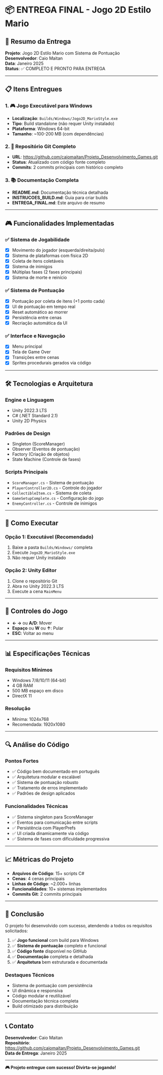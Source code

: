 # 📦 ENTREGA FINAL - Jogo 2D Estilo Mario

## 🎯 Resumo da Entrega

**Projeto**: Jogo 2D Estilo Mario com Sistema de Pontuação  
**Desenvolvedor**: Caio Maitan  
**Data**: Janeiro 2025  
**Status**: ✅ COMPLETO E PRONTO PARA ENTREGA

---

## 📋 Itens Entregues

### 1. 🎮 **Jogo Executável para Windows**
- **Localização**: `Builds/Windows/Jogo2D_MarioStyle.exe`
- **Tipo**: Build standalone (não requer Unity instalado)
- **Plataforma**: Windows 64-bit
- **Tamanho**: ~100-200 MB (com dependências)

### 2. 🔗 **Repositório Git Completo**
- **URL**: https://github.com/caiomaitan/Projeto_Desenvolvimento_Games.git
- **Status**: Atualizado com código fonte completo
- **Commits**: 2 commits principais com histórico completo

### 3. 📚 **Documentação Completa**
- **README.md**: Documentação técnica detalhada
- **INSTRUCOES_BUILD.md**: Guia para criar builds
- **ENTREGA_FINAL.md**: Este arquivo de resumo

---

## 🎮 Funcionalidades Implementadas

### ✅ **Sistema de Jogabilidade**
- [x] Movimento do jogador (esquerda/direita/pulo)
- [x] Sistema de plataformas com física 2D
- [x] Coleta de itens coletáveis
- [x] Sistema de inimigos
- [x] Múltiplas fases (2 fases principais)
- [x] Sistema de morte e reinício

### ✅ **Sistema de Pontuação**
- [x] Pontuação por coleta de itens (+1 ponto cada)
- [x] UI de pontuação em tempo real
- [x] Reset automático ao morrer
- [x] Persistência entre cenas
- [x] Recriação automática da UI

### ✅ **Interface e Navegação**
- [x] Menu principal
- [x] Tela de Game Over
- [x] Transições entre cenas
- [x] Sprites procedurais gerados via código

---

## 🛠️ Tecnologias e Arquitetura

### **Engine e Linguagem**
- Unity 2022.3 LTS
- C# (.NET Standard 2.1)
- Unity 2D Physics

### **Padrões de Design**
- Singleton (ScoreManager)
- Observer (Eventos de pontuação)
- Factory (Criação de objetos)
- State Machine (Controle de fases)

### **Scripts Principais**
- `ScoreManager.cs` - Sistema de pontuação
- `PlayerController2D.cs` - Controle do jogador
- `CollectibleItem.cs` - Sistema de coleta
- `GameSetupComplete.cs` - Configuração do jogo
- `EnemyController.cs` - Controle de inimigos

---

## 🚀 Como Executar

### **Opção 1: Executável (Recomendado)**
1. Baixe a pasta `Builds/Windows/` completa
2. Execute `Jogo2D_MarioStyle.exe`
3. Não requer Unity instalado

### **Opção 2: Unity Editor**
1. Clone o repositório Git
2. Abra no Unity 2022.3 LTS
3. Execute a cena `MainMenu`

---

## 🎯 Controles do Jogo

- **← →** ou **A/D**: Mover
- **Espaço** ou **W** ou **↑**: Pular
- **ESC**: Voltar ao menu

---

## 📊 Especificações Técnicas

### **Requisitos Mínimos**
- Windows 7/8/10/11 (64-bit)
- 4 GB RAM
- 500 MB espaço em disco
- DirectX 11

### **Resolução**
- Mínima: 1024x768
- Recomendada: 1920x1080

---

## 🔍 Análise do Código

### **Pontos Fortes**
- ✅ Código bem documentado em português
- ✅ Arquitetura modular e escalável
- ✅ Sistema de pontuação robusto
- ✅ Tratamento de erros implementado
- ✅ Padrões de design aplicados

### **Funcionalidades Técnicas**
- ✅ Sistema singleton para ScoreManager
- ✅ Eventos para comunicação entre scripts
- ✅ Persistência com PlayerPrefs
- ✅ UI criada dinamicamente via código
- ✅ Sistema de fases com dificuldade progressiva

---

## 📈 Métricas do Projeto

- **Arquivos de Código**: 15+ scripts C#
- **Cenas**: 4 cenas principais
- **Linhas de Código**: ~2.000+ linhas
- **Funcionalidades**: 10+ sistemas implementados
- **Commits Git**: 2 commits principais

---

## 🎉 Conclusão

O projeto foi desenvolvido com sucesso, atendendo a todos os requisitos solicitados:

1. ✅ **Jogo funcional** com build para Windows
2. ✅ **Sistema de pontuação** completo e funcional
3. ✅ **Código fonte** disponível no GitHub
4. ✅ **Documentação** completa e detalhada
5. ✅ **Arquitetura** bem estruturada e documentada

### **Destaques Técnicos**
- Sistema de pontuação com persistência
- UI dinâmica e responsiva
- Código modular e reutilizável
- Documentação técnica completa
- Build otimizado para distribuição

---

## 📞 Contato

**Desenvolvedor**: Caio Maitan  
**Repositório**: https://github.com/caiomaitan/Projeto_Desenvolvimento_Games.git  
**Data de Entrega**: Janeiro 2025

---

**🎮 Projeto entregue com sucesso! Divirta-se jogando!**

